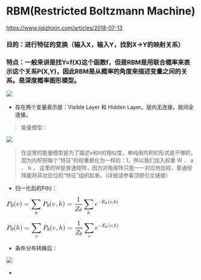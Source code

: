 # RBM(Restricted Boltzmann Machine)

<https://www.jiqizhixin.com/articles/2018-07-13>

### 目的：进行特征的变换（输入X，输入Y，找到X->Y的映射关系）

### 特点：一般来讲是找Y=f(X)这个函数f，但是RBM是用联合概率来表示这个关系P(X,Y)，因此RBM是从概率的角度来描述变量之间的关系。是深度概率图形模型。

![](https://pic1.zhimg.com/80/v2-96a9cc1046ba4180aabfe6881fafc718_hd.png)

* 存在两个变量表示层：Visible Layer 和 Hidden Layer。层内无连接，层间全连接。

> 能量模型：

![](https://wikimedia.org/api/rest_v1/media/math/render/svg/ef4edf17279787e29bb1a581316d17d70de2072e)

> 在这里的能量模型是为了描述v和h的相似度，单纯用内积的形式是不够的，因为内积把每个“特征”的权重都化为一样的：1，所以我们加入权重  W  、 a  、  b ， 这里的W是普通矩阵，因为对角矩阵只能一一对应地加权，普通矩阵能将非对应位的“特征”组织起来。（详细请参看顶部引文链接）

* 归一化后的P(h)：

![](https://raw.githubusercontent.com/Ph0en1xGSeek/githubpage_img/master/RBM/Pv.png)

![](https://raw.githubusercontent.com/Ph0en1xGSeek/githubpage_img/master/RBM/Ph.png)

* 条件分布转换后：

![](https://raw.githubusercontent.com/Ph0en1xGSeek/githubpage_img/master/RBM/sigm1.png)

* 